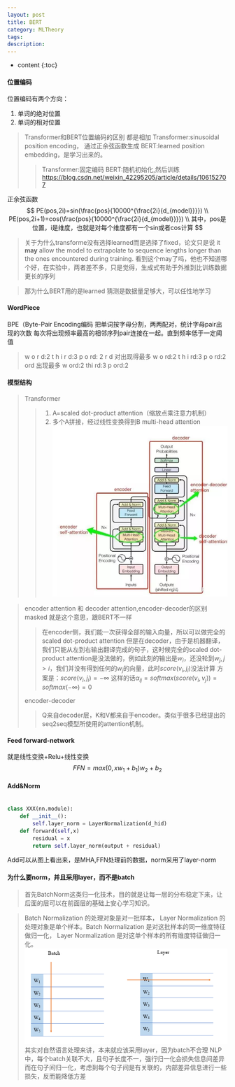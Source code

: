 ```yaml
---
layout: post
title: BERT
category: MLTheory
tags: 
description: 
---
```

* content
{:toc}

#### 位置编码

位置编码有两个方向：
1. 单词的绝对位置
2. 单词的相对位置


>Transformer和BERT位置编码的区别
>都是相加
>Transformer:sinusoidal position encoding， 通过正余弦函数生成
>BERT:learned position embedding，是学习出来的。
>>Transformer:固定编码
>>BERT:随机初始化,然后训练
>>https://blog.csdn.net/weixin_42295205/article/details/106152707

正余弦函数
$$
PE(pos,2i)=sin(\frac{pos}{10000^{\frac{2i}{d_{model}}}}) \\
PE(pos,2i+1)=cos(\frac{pos}{10000^{\frac{2i}{d_{model}}}}) \\
其中，pos是位置，i是维度，也就是对每个维度都有一个sin或者cos计算
$$
>关于为什么transforme没有选择learned而是选择了fixed，论文只是说
>it **may** allow the model to extrapolate to sequence lengths longer than the ones encountered during training.
>看到这个may了吗，他也不知道哪个好，在实验中，两者差不多，只是觉得，生成式有助于外推到比训练数据更长的序列

>那为什么BERT用的是learned
>猜测是数据量足够大，可以任性地学习


#### WordPiece

BPE（Byte-Pair Encoding编码
把单词按字母分割，两两配对，统计字母pair出现的次数
每次将出现频率最高的相邻序列pair连接在一起。直到频率低于一定阈值
> w o r d:2  t h i r d:3 p o rd: 2
> r d 对出现得最多
> w o rd:2   t h i rd:3  p o rd:2
> ord 出现最多
> w ord:2    thi rd:3   p ord:2


#### 模型结构
>Transformer
>>1. A=scaled dot-product attention（缩放点乘注意力机制）
>>2. 多个A拼接，经过线性变换得到B multi-head attention
>>![enter description here](https://raw.githubusercontent.com/ZhaoKangkang0572/imgbed/master/小书匠/1604202231527.png)


>encoder attention 和 decoder attention,encoder-decoder的区别
>masked 就是这个意思，跟BERT不一样
>>在encoder侧，我们能一次获得全部的输入向量，所以可以做完全的scaled dot-product attention
>>但是在decoder，由于是机器翻译，我们只能从左到右输出翻译完成的句子，这时候完全的scaled dot-product attention是没法做的，例如此刻的输出是$w_i$，还没轮到$w_j,j>i$，我们并没有得到任何的$w_j$的向量，此时$score(v_i,j_i)$没法计算
>>方案是：$score(v_i,j_i)=-\infty$
>>这样的话$\alpha_{ij}=softmax(score(v_i,v_j))=softmax(-\infty)=0$
>
> encoder-decoder
>>Q来自decoder层，K和V都来自于encoder。类似于很多已经提出的seq2seq模型所使用的attention机制。


#### Feed forward-network
就是线性变换+Relu+线性变换
$$
FFN=max(0,xw_1+b_1)w_2+b_2
$$


#### Add&Norm

```python

class XXX(nn.module):
	def __init__():
		self.layer_norm = LayerNormalization(d_hid)
	def forward(self,x)
		residual = x
		return self.layer_norm(output + residual)
```
Add可以从图上看出来，是MHA,FFN处理前的数据，norm采用了layer-norm

#### 为什么要norm，并且采用layer，而不是batch
>首先BatchNorm这类归一化技术，目的就是让每一层的分布稳定下来，让后面的层可以在前面层的基础上安心学习知识。

>Batch Normalization 的处理对象是对一批样本， Layer Normalization 的处理对象是单个样本。Batch Normalization 是对这批样本的同一维度特征做归一化， Layer Normalization 是对这单个样本的所有维度特征做归一化。
![enter description here](https://raw.githubusercontent.com/ZhaoKangkang0572/imgbed/master/小书匠/1604205991193.png)
其实对自然语言处理来讲，本来就应该采用layer，因为batch不合理
NLP中，每个batch关联不大，且句子长度不一，强行归一化会损失信息间差异
而在句子间归一化，考虑到每个句子间是有关联的，内部差异信息进行一些损失，反而能降低方差



####  
